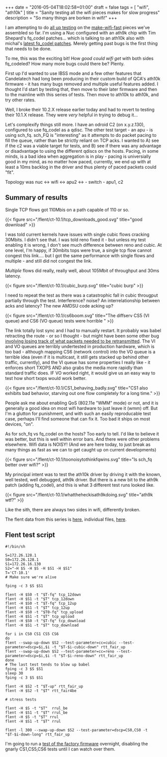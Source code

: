 +++
date = "2016-05-04T18:02:58+01:00"
draft = false
tags = [ "wifi", "ath10k" ]
title = "Sanity testing all the wifi pieces makes for slow progress"
description = "So many things are borken in wifi!"
+++

I am attempting to do [all up testing](/post/all_up_testing) on the [make-wifi-fast](/tags/wifi) pieces we've assembled so far. I'm using a Nuc configured with an ath9k chip with Tim Shepard's fq_codel patches... which is talking
to an ath10k also with michal's [latest fq_codel patches](/tags/ath10k). Merely getting past bugs is the first thing that needs to be done.

To me, this was the exciting bit! How *good could wifi get* with both sides fq_codeled? How many more bugs could there be? Plenty.

First up I'd wanted to use IBSS mode and a few other features that Candelatech had long been producing in their custom build of QCA's ath10k firmware - it has many bugs removed and multiple useful features added. I thought I'd start by testing that, then move to their later firmware and then to the mainline with this series of tests. Then move to ath10k to ath10k, and try other rates.

Well, I broke their 10.2.X release earlier today and had to revert to testing their 10.1.X release. They were *very* helpful in trying to debug it...

Let's complexify things still more. I have an odroid C2 (on x.y.z.130), 
configured to use fq_codel as a qdisc. The other test target - an apu - is using sch_fq. sch_FQ is "interesting" as it attempts to do packet pacing to fill the queue, rather than be strictly
reliant on TCP acks. I wanted to A) see if the c2 was a viable target for tests, and B) see if there was any advantage or disadvantage to using the different qdiscs on the hosts. Pacing, in some minds, is
a bad idea when aggregation is in play - pacing is universially good in my mind, as no matter how paced, currently, we end up with at least a 10ms backlog in the driver and thus plenty of paced packets could "fit".

Topology was nuc <-> wifi <-> apu2 <-> - switch - apu1, c2

## Summary of results

Single TCP flows got 110Mbis on a path capable of 110 or so.

{{< figure src="/flent/ct-10.1/tcp_downloads_good.svg" title="good download" >}}

I was told current kernels have issues with single cubic flows cracking 30Mbits. I didn't see that. I was told reno fixed it - but unless my test enabling it is wrong, I don't see much difference between reno and cubic. At one level, I'm happy, if 30mbits tops were true, a single tcp flow cannot congest this link.... but I got the same performance with single flows and multiple - and still did not congest the link. 

*Multiple* flows did really, really well, about 105Mbit of throughput and 30ms
latency.

{{< figure src="/flent/ct-10.1/cubic_burp.svg" title="cubic burp" >}}

I need to repeat the test as there was a catastrophic fall in cubic througput partially through the test. Interference? noise? An interrelationship between acks and latency? The new AMDSU code acking up?

{{< figure src="/flent/ct-10.1/cs6boom.svg" title="The diffserv CS5 (VI queue) and CS6 (VO queue) tests were horrible " >}}

The link totally lost sync and I had to manually restart. It probably was babel retracting the route - or so I thought - but might have been some other bug [involving losing track of what packets needed to be retransmitted](/fixme). The VI and VO queues are terribly undertested in production hardware, which is too bad - although mapping CS6 (network control) into the VO queue is a terrible idea (even if it is multicast, it still gets stacked up behind other traffic, currently), and the VI queue has some properties I really like - it enforces short TXOPS AND also grabs the media more rapidly than standard traffic does. IF VO worked right, it would give us an easy way to test how short txops would work better.

{{< figure src="/flent/ct-10.1/CS1_behaving_badly.svg" title="CS1 also exhibits bad behavior, starving out one flow completely for a long time." >}}

People ask me about enabling QoS (802.11e "WMM" mode) or not, and it is generally a good idea on most wifi hardware to just leave it (wmm) off. But I'm a glutton for punishment, and with such an easily reproducable test case, perhaps I'll find someone that can fix it. Too bad it ships on most devices, "on".

As for sch_fq vs fq_codel on the hosts? Too early to tell. I'd like to believe it was better, but this is well within error bars. And there were other problems elsewhere. Wifi data is NOISY! (And we are here today, to just break as many things as fast as we can to get caught up on current developments)

{{< figure src="/flent/ct-10.1/toonoisytothinkfqwins.svg" title="Is sch_fq better over wifi?" >}}

My principal intent was to test the ath10k driver by driving it with the known, well tested, well debugged, ath9k driver. But there is a new bit to the ath9k patch (adding fq_codel), and this is what 3 different test runs looked like.

{{< figure src="/flent/ct-10.1/whattheheckisath9kdoing.svg" title="ath9k wtf?" >}}

Like the sith, there are always two sides in wifi, differently broken.

The flent data from  this series is [here](/flent/ct-10.1.tgz), individual files, [here](/post/ct-10.1/).

## Flent test script

```
#!/bin/sh

S=172.26.128.1
S0=172.26.128.1
S1=172.26.16.130
S2="-H $S -H $S -H $S1 -H $S1"
T='CT-10.1'
# Make sure we're alive

fping -c 3 $S $S1

flent -H $S0 -t "$T-fq" tcp_12down
flent -H $S1 -t "$T" tcp_12down
flent -H $S0 -t "$T-fq" tcp_12up
flent -H $S1 -t "$T" tcp_12up
flent -H $S0 -t "$T0-fq" tcp_upload
flent -H $S1 -t "$T" tcp_upload
flent -H $S0 -t "$T-fq" tcp_download
flent -H $S1 -t "$T" tcp_download

for i in CS0 CS1 CS5 CS6
do
flent --swap-up-down $S2 --test-parameter=cc=cubic --test-parameter=dscp=$i,$i -t "$T-$i-cubic-down" rtt_fair_up
flent --swap-up-down $S2 --test-parameter=cc=reno --test-parameter=dscp=$i,$i -t "$T-$i-reno-down" rtt_fair_up
done
# The last test tends to blow up babel
fping -c 3 $S $S1
sleep 30
fping -c 3 $S $S1

flent -H $S2 -t "$T-up" rtt_fair_up
flent -H $S2 -t "$T" rtt_fair4be

# stress tests

flent -H $S -t "$T"  rrul_be
flent -H $S1 -t "$T" rrul_be
flent -H $S -t "$T" rrul
flent -H $S1 -t "$T" rrul

flent -l 300 --swap-up-down $S2 --test-parameter=dscp=CS0,CS0 -t "$T-$i-down-long" rtt_fair_up
```

I'm going to run a [test of the factory firmware](/post/ath10k_ath9k_2) overnight, disabling the
gnarly CS1,CS5,CS6 tests until I can watch over them.
